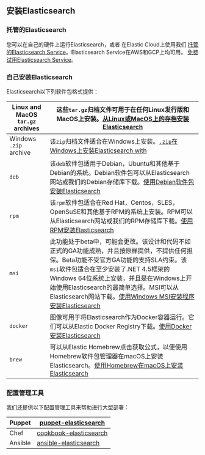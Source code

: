 ## 安装Elasticsearch

### 托管的Elasticsearch

您可以在自己的硬件上运行Elasticsearch，或者 在Elastic Cloud上使用我们 [托管的Elasticsearch Service](https://www.elastic.co/cloud/elasticsearch-service)。Elasticsearch Service在AWS和GCP上均可用。 [免费试用Elasticsearch Service](https://www.elastic.co/cloud/elasticsearch-service/signup?baymax=docs-body&elektra=docs)。

### 自己安装Elasticsearch

Elasticsearch以下列软件包格式提供：

| Linux and MacOS `tar.gz` archives | 这些`tar.gz`归档文件可用于在任何Linux发行版和MacOS上安装。[从Linux或MacOS上的存档安装Elasticsearch](https://www.elastic.co/guide/en/elasticsearch/reference/7.x/targz.html) |
| --------------------------------- | ------------------------------------------------------------ |
| Windows `.zip` archive            | 该`zip`归档文件适合在Windows上安装。[`.zip`在Windows上安装Elasticsearch with](https://www.elastic.co/guide/en/elasticsearch/reference/7.x/zip-windows.html) |
| `deb`                             | 该`deb`软件包适用于Debian，Ubuntu和其他基于Debian的系统。Debian软件包可以从Elasticsearch网站或我们的Debian存储库下载。[使用Debian软件包安装Elasticsearch](https://www.elastic.co/guide/en/elasticsearch/reference/7.x/deb.html) |
| `rpm`                             | 该`rpm`软件包适合在Red Hat，Centos，SLES，OpenSuSE和其他基于RPM的系统上安装。RPM可以从Elasticsearch网站或我们的RPM存储库下载。[使用RPM安装Elasticsearch](https://www.elastic.co/guide/en/elasticsearch/reference/7.x/rpm.html) |
| `msi`                             | 此功能处于beta中，可能会更改。该设计和代码不如正式的GA功能成熟，并且按原样提供，不提供任何担保。Beta功能不受官方GA功能的支持SLA约束。该`msi`软件包适合在至少安装了.NET 4.5框架的Windows 64位系统上安装，并且是在Windows上开始使用Elasticsearch的最简单选择。MSI可以从Elasticsearch网站下载。[使用Windows MSI安装程序安装Elasticsearch](https://www.elastic.co/guide/en/elasticsearch/reference/7.x/windows.html) |
| `docker`                          | 图像可用于将Elasticsearch作为Docker容器运行。它们可以从Elastic Docker Registry下载。[使用Docker安装Elasticsearch](https://www.elastic.co/guide/en/elasticsearch/reference/7.x/docker.html) |
| `brew`                            | 可以从Elastic Homebrew点击获取公式，以便使用Homebrew软件包管理器在macOS上安装Elasticsearch。[使用Homebrew在macOS上安装Elasticsearch](https://www.elastic.co/guide/en/elasticsearch/reference/7.x/brew.html) |

### 配置管理工具

我们还提供以下配置管理工具来帮助进行大型部署：

| Puppet  | [puppet-elasticsearch](https://github.com/elastic/puppet-elasticsearch) |
| ------- | ------------------------------------------------------------ |
| Chef    | [cookbook-elasticsearch](https://github.com/elastic/cookbook-elasticsearch) |
| Ansible | [ansible-elasticsearch](https://github.com/elastic/ansible-elasticsearch) |